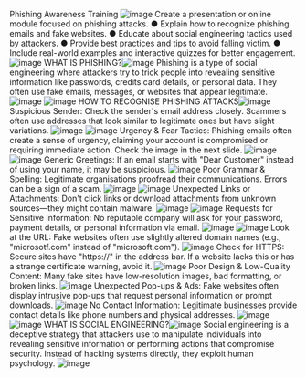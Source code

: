 Phishing Awareness Training ![image](https://github.com/user-attachments/assets/9bcef3f8-fcfe-4c7c-9f75-2f03664210df)
Create a presentation or online module focused on phishing attacks. 
● Explain how to recognize phishing emails and fake websites. 
● Educate about social engineering tactics used by attackers. 
● Provide best practices and tips to avoid falling victim. 
● Include real-world examples and interactive quizzes for better engagement.
![image](https://github.com/user-attachments/assets/2b4f799b-1e0f-46fe-aee2-e54a311f37b4)
WHAT IS PHISHING?![image](https://github.com/user-attachments/assets/6d33ed92-3995-4e09-9063-ddc60264429a)
Phishing is a type of social engineering where attackers try to trick people into revealing sensitive information like passwords, credits card details, or personal data. They often use fake emails, messages, or websites that appear legitimate.
![image](https://github.com/user-attachments/assets/19ec9ae5-1ae6-4f6f-909c-4b0d6eeb46a0)
![image](https://github.com/user-attachments/assets/27b9805b-abf7-4890-9549-c1b9720ec2ef)
HOW TO RECOGNISE PHISHING ATTACKS![image](https://github.com/user-attachments/assets/bfc8f8eb-7a89-412e-b573-153159418ec1)
Suspicious Sender: Check the sender's email address closely. Scammers often use addresses that look similar to legitimate ones but have slight variations.
![image](https://github.com/user-attachments/assets/583c8042-9f8d-4581-b3e9-37ff47ee4dd9)
![image](https://github.com/user-attachments/assets/9aa7c85e-fc5e-4841-97f2-cf32c1c74045)
Urgency & Fear Tactics: Phishing emails often create a sense of urgency, claiming your account is compromised or requiring immediate action. Check the image in the next slide.
![image](https://github.com/user-attachments/assets/0948ea2f-5617-478a-827e-939f94707067)
![image](https://github.com/user-attachments/assets/1410c43b-2127-4603-aa6f-21f0d0541152)
Generic Greetings: If an email starts with "Dear Customer" instead of using your name, it may be suspicious.
![image](https://github.com/user-attachments/assets/18b340a3-24c4-4b8a-aa54-7ffc32aaa2c1)
Poor Grammar & Spelling: Legitimate organisations proofread their communications. Errors can be a sign of a scam.
![image](https://github.com/user-attachments/assets/01cdc927-403c-4c52-b801-4af893cad3b6)
![image](https://github.com/user-attachments/assets/a06115a4-75fe-4a4e-be13-a8decb1af330)
Unexpected Links or Attachments: Don't click links or download attachments from unknown sources—they might contain malware.
![image](https://github.com/user-attachments/assets/6c692082-9c0d-40aa-9782-6d2ad7907db3)
![image](https://github.com/user-attachments/assets/d59d9a68-775c-4021-ac04-6f1e1a14f6b8)
Requests for Sensitive Information: No reputable company will ask for your password, payment details, or personal information via email.
![image](https://github.com/user-attachments/assets/db55b321-502a-4689-807d-38d82bc50697)
![image](https://github.com/user-attachments/assets/78996c8d-b4f7-4443-8105-d8c11c10cc88)
Look at the URL: Fake websites often use slightly altered domain names (e.g., "microsotf.com" instead of "microsoft.com").
![image](https://github.com/user-attachments/assets/b991dc9d-74f0-43ed-8d85-b7049bb3f4c0)
Check for HTTPS: Secure sites have "https://" in the address bar. If a website lacks this or has a strange certificate warning, avoid it.
![image](https://github.com/user-attachments/assets/addde8df-256e-4e24-a721-ffbb28e39eae)
Poor Design & Low-Quality Content: Many fake sites have low-resolution images, bad formatting, or broken links.
![image](https://github.com/user-attachments/assets/4f045756-11b3-4819-911c-41521c0b8f3c)
Unexpected Pop-ups & Ads: Fake websites often display intrusive pop-ups that request personal information or prompt downloads.
![image](https://github.com/user-attachments/assets/04296eed-5b52-41d1-82f0-4bd82752e0d5)
No Contact Information: Legitimate businesses provide contact details like phone numbers and physical addresses.
![image](https://github.com/user-attachments/assets/0990744e-ee7c-41ab-83f7-42472fe288ca)
![image](https://github.com/user-attachments/assets/2ebeb135-b5da-46b1-9527-7fd72472252a)
WHAT IS SOCIAL ENGINEERING?![image](https://github.com/user-attachments/assets/adb2ebca-832a-4c11-a5d7-04624cbe36c2)
Social engineering is a deceptive strategy that attackers use to manipulate individuals into revealing sensitive information or performing actions that compromise security. Instead of hacking systems directly, they exploit human psychology.
![image](https://github.com/user-attachments/assets/0da11e4f-68b8-41ec-bc93-f7a23620b32c)
